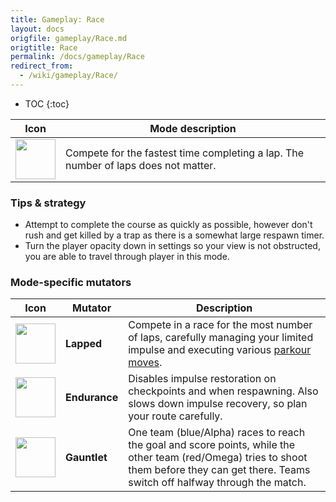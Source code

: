 ```yaml
---
title: Gameplay: Race
layout: docs
origfile: gameplay/Race.md
origtitle: Race
permalink: /docs/gameplay/Race
redirect_from:
  - /wiki/gameplay/Race/
---
```

* TOC
{:toc}

| Icon | Mode description |
|-|-|
| <img src="../images/modes/race.png" width="64px"/>| Compete for the fastest time completing a lap. The number of laps does not matter.

### Tips & strategy

-   Attempt to complete the course as quickly as possible, however don't rush and get killed by a trap as there is a somewhat large respawn timer.
-   Turn the player opacity down in settings so your view is not obstructed, you are able to travel through player in this mode.

### Mode-specific mutators

| Icon | Mutator | Description |
|-|-|-|
| <img src="../images/modes/racelapped.png" width="64px"/>     | **Lapped**     | Compete in a race for the most number of laps, carefully managing your limited impulse and executing various [parkour moves](Parkour-Guide).                                     |
| <img src="../images/modes/raceendurance.png" width="64px"/> | **Endurance** | Disables impulse restoration on checkpoints and when respawning. Also slows down impulse recovery, so plan your route carefully.                                                            |
| <img src="../images/modes/racegauntlet.png" width="64px"/>  | **Gauntlet**  | One team (blue/Alpha) races to reach the goal and score points, while the other team (red/Omega) tries to shoot them before they can get there. Teams switch off halfway through the match. |
